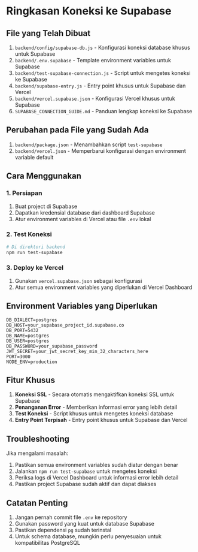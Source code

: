 # Ringkasan Koneksi ke Supabase

## File yang Telah Dibuat

1. `backend/config/supabase-db.js` - Konfigurasi koneksi database khusus untuk Supabase
2. `backend/.env.supabase` - Template environment variables untuk Supabase
3. `backend/test-supabase-connection.js` - Script untuk mengetes koneksi ke Supabase
4. `backend/supabase-entry.js` - Entry point khusus untuk Supabase dan Vercel
5. `backend/vercel.supabase.json` - Konfigurasi Vercel khusus untuk Supabase
6. `SUPABASE_CONNECTION_GUIDE.md` - Panduan lengkap koneksi ke Supabase

## Perubahan pada File yang Sudah Ada

1. `backend/package.json` - Menambahkan script `test-supabase`
2. `backend/vercel.json` - Memperbarui konfigurasi dengan environment variable default

## Cara Menggunakan

### 1. Persiapan
1. Buat project di Supabase
2. Dapatkan kredensial database dari dashboard Supabase
3. Atur environment variables di Vercel atau file `.env` lokal

### 2. Test Koneksi
```bash
# Di direktori backend
npm run test-supabase
```

### 3. Deploy ke Vercel
1. Gunakan `vercel.supabase.json` sebagai konfigurasi
2. Atur semua environment variables yang diperlukan di Vercel Dashboard

## Environment Variables yang Diperlukan

```
DB_DIALECT=postgres
DB_HOST=your_supabase_project_id.supabase.co
DB_PORT=5432
DB_NAME=postgres
DB_USER=postgres
DB_PASSWORD=your_supabase_password
JWT_SECRET=your_jwt_secret_key_min_32_characters_here
PORT=3000
NODE_ENV=production
```

## Fitur Khusus

1. **Koneksi SSL** - Secara otomatis mengaktifkan koneksi SSL untuk Supabase
2. **Penanganan Error** - Memberikan informasi error yang lebih detail
3. **Test Koneksi** - Script khusus untuk mengetes koneksi database
4. **Entry Point Terpisah** - Entry point khusus untuk Supabase dan Vercel

## Troubleshooting

Jika mengalami masalah:
1. Pastikan semua environment variables sudah diatur dengan benar
2. Jalankan `npm run test-supabase` untuk mengetes koneksi
3. Periksa logs di Vercel Dashboard untuk informasi error lebih detail
4. Pastikan project Supabase sudah aktif dan dapat diakses

## Catatan Penting

1. Jangan pernah commit file `.env` ke repository
2. Gunakan password yang kuat untuk database Supabase
3. Pastikan dependensi `pg` sudah terinstal
4. Untuk schema database, mungkin perlu penyesuaian untuk kompatibilitas PostgreSQL